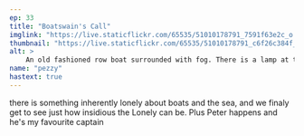 ```yaml
---
ep: 33
title: "Boatswain's Call"
imglink: "https://live.staticflickr.com/65535/51010178791_7591f63e2c_o.jpg"
thumbnail: "https://live.staticflickr.com/65535/51010178791_c6f26c384f_q.jpg"
alt: >
    An old fashioned row boat surrounded with fog. There is a lamp at the helm, the name Tundra is on the name plate. The words &quot;no-one said a word, but I could have sworn a few of my shipmates were crying&quot; is written in the shape of waves below the boat  
name: "pezzy"
hastext: true
---
```

there is something inherently lonely about boats and the sea, and we finaly get to see just how insidious the Lonely can be. Plus Peter happens and he's my favourite captain 